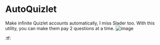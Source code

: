 # AutoQuizlet

Make infinite Quizlet accounts automatically,  I miss Slader too. With this utility, you can make
them pay 2 questions at a time. 
![image](https://user-images.githubusercontent.com/66354051/147867693-7a0eaa82-934b-496c-9b94-0f44da14a7d5.png)

:tf:
